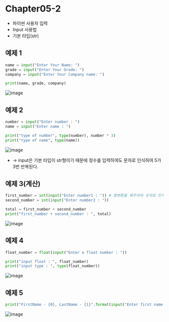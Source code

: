 # Chapter05-2
- 파이썬 사용자 입력
- Input 사용법
- 기본 타입(str)

## 예제 1

```python
name = input("Enter Your Name: ")
grade = input("Enter Your Grade: ")
company = input("Enter Your Company name: ")

print(name, grade, company)
```

![image](https://user-images.githubusercontent.com/121333241/216244119-c2ae2be8-3961-45bc-b431-c523b4fa5021.png)

## 예제 2

```python
number = input("Enter number : ")
name = input("Enter name : ")

print("type of number", type(number), number * 3) 
print("type of name", type(name))
```

![image](https://user-images.githubusercontent.com/121333241/216244186-fe39a522-2eab-47a5-9bc0-617db7c58a63.png)

- -> input은 기본 타입이 str형이기 때문에 정수를 입력하여도 문자로 인식하여 5가 3번 반복된다.

## 예제 3(계산)

```python
first_number = int(input("Enter number1 : ")) # 형변환을 해주어야 숫자로 인식한다.
second_number = int(input("Enter number2 : "))

total = first_number + second_number
print("first_number + second_number : ", total)
```

![image](https://user-images.githubusercontent.com/121333241/216244234-bcac44aa-9526-40e4-9bc1-319dd40f9857.png)

## 예제 4

```python
float_number = float(input("Enter a float number : "))

print("input float : ", float_number)
print("input type : ", type(float_number))
```

![image](https://user-images.githubusercontent.com/121333241/216244386-86fb6209-78d1-428a-9e9c-7260f05bf266.png)

## 예제 5

```python
print("FirstName - {0}, LastName - {1}".format(input("Enter first name : "), input("Enter second name : ")))                                       
```

![image](https://user-images.githubusercontent.com/121333241/216244422-fd48d1ad-8d2c-4b05-a0f2-1ed6ec4bf3ce.png)

